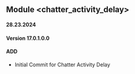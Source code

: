 ## Module <chatter_activity_delay>

#### 28.23.2024
#### Version 17.0.1.0.0
#### ADD
- Initial Commit for Chatter Activity Delay


